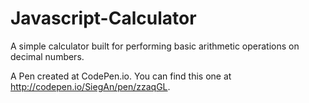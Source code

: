# Javascript-Calculator
A simple calculator built for performing basic arithmetic operations on decimal numbers.

A Pen created at CodePen.io. You can find this one at http://codepen.io/SiegAn/pen/zzaqGL.

 

 
